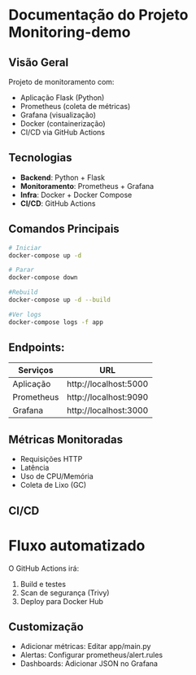 # Documentação do Projeto Monitoring-demo

## Visão Geral
Projeto de monitoramento com:
- Aplicação Flask (Python)
- Prometheus (coleta de métricas)
- Grafana (visualização)
- Docker (containerização)
- CI/CD via GitHub Actions

## Tecnologias
- **Backend**: Python + Flask
- **Monitoramento**: Prometheus + Grafana
- **Infra**: Docker + Docker Compose
- **CI/CD**: GitHub Actions

## Comandos Principais
```bash
# Iniciar
docker-compose up -d

# Parar
docker-compose down

#Rebuild
docker-compose up -d --build

#Ver logs
docker-compose logs -f app
```

## Endpoints:

| Serviços | URL | 
|---|---|
| Aplicação | http://localhost:5000 |
| Prometheus | http://localhost:9090 |
| Grafana | http://localhost:3000| 

## Métricas Monitoradas 

* Requisições HTTP
* Latência
* Uso de CPU/Memória
* Coleta de Lixo (GC)

## CI/CD
# Fluxo automatizado
 
 O GitHub Actions irá:

1. Build e testes
2. Scan de segurança (Trivy)
3. Deploy para Docker Hub


## Customização

* Adicionar métricas: Editar app/main.py
* Alertas: Configurar prometheus/alert.rules
* Dashboards: Adicionar JSON no Grafana

